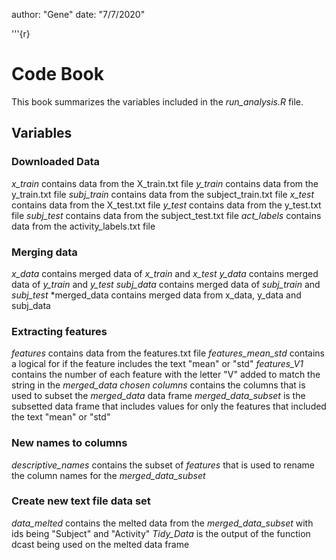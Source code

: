 author: "Gene"
date: "7/7/2020"

'''{r}
# Code Book

This book summarizes the variables included in the *run_analysis.R* file.

## Variables

### Downloaded Data
*x_train* contains data from the X_train.txt file
*y_train* contains data from the y_train.txt file
*subj_train* contains data from the subject_train.txt file
*x_test* contains data from the X_test.txt file
*y_test* contains data from the y_test.txt file
*subj_test* contains data from the subject_test.txt file
*act_labels* contains data from the activity_labels.txt file

### Merging data
*x_data* contains merged data of *x_train* and *x_test*
*y_data* contains merged data of *y_train* and *y_test*
*subj_data* contains merged data of *subj_train* and *subj_test*
*merged_data contains merged data from x_data, y_data and subj_data

### Extracting features
*features* contains data from the features.txt file
*features_mean_std* contains a logical for if the feature includes the text "mean" or "std"
*features_V1* contains the number of each feature with the letter "V" added to match the string in the *merged_data*
*chosen columns* contains the columns that is used to subset the *merged_data* data frame
*merged_data_subset* is the subsetted data frame that includes values for only the features that included the text "mean" or "std"

### New names to columns
*descriptive_names* contains the subset of *features* that is used to rename the column names for the *merged_data_subset*

### Create new text file data set
*data_melted* contains the melted data from the *merged_data_subset* with ids being "Subject" and "Activity"
*Tidy_Data* is the output of the function dcast being used on the melted data frame
